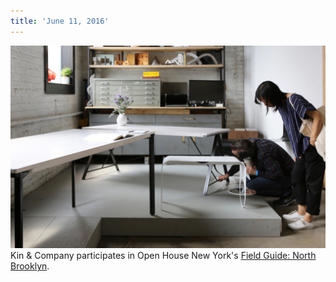 ```yaml
---
title: 'June 11, 2016'
---
```


![](Open%20House%2001.jpg)
Kin & Company participates in Open House New York's [Field Guide: North Brooklyn](http://blog.ohny.org/field-guide-north-brooklyn/?target=_blank).